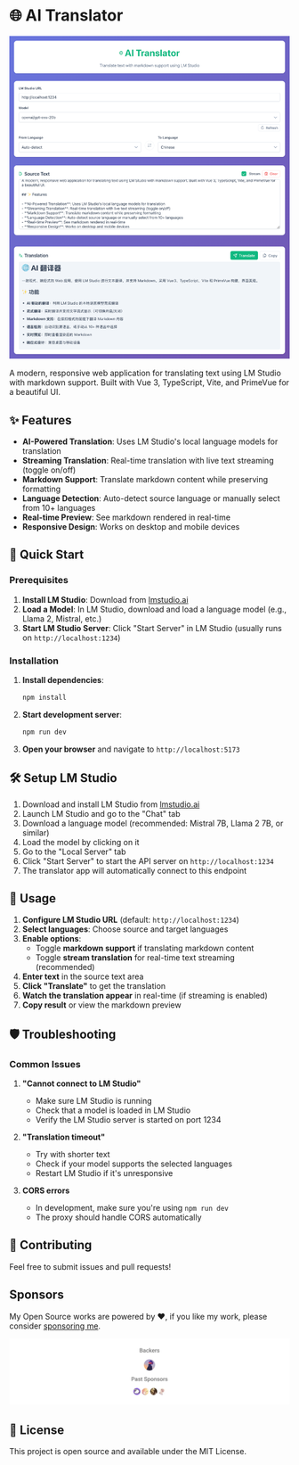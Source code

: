 # 🌐 AI Translator


![Preview](./preview.png)

A modern, responsive web application for translating text using LM Studio with markdown support. Built with Vue 3, TypeScript, Vite, and PrimeVue for a beautiful UI.

## ✨ Features

- **AI-Powered Translation**: Uses LM Studio's local language models for translation
- **Streaming Translation**: Real-time translation with live text streaming (toggle on/off)
- **Markdown Support**: Translate markdown content while preserving formatting
- **Language Detection**: Auto-detect source language or manually select from 10+ languages
- **Real-time Preview**: See markdown rendered in real-time
- **Responsive Design**: Works on desktop and mobile devices

## 🚀 Quick Start

### Prerequisites

1. **Install LM Studio**: Download from [lmstudio.ai](https://lmstudio.ai/)
2. **Load a Model**: In LM Studio, download and load a language model (e.g., Llama 2, Mistral, etc.)
3. **Start LM Studio Server**: Click "Start Server" in LM Studio (usually runs on `http://localhost:1234`)

### Installation

1. **Install dependencies**:
   ```bash
   npm install
   ```

2. **Start development server**:
   ```bash
   npm run dev
   ```

3. **Open your browser** and navigate to `http://localhost:5173`

## 🛠️ Setup LM Studio

1. Download and install LM Studio from [lmstudio.ai](https://lmstudio.ai/)
2. Launch LM Studio and go to the "Chat" tab
3. Download a language model (recommended: Mistral 7B, Llama 2 7B, or similar)
4. Load the model by clicking on it
5. Go to the "Local Server" tab
6. Click "Start Server" to start the API server on `http://localhost:1234`
7. The translator app will automatically connect to this endpoint

## 🎯 Usage

1. **Configure LM Studio URL** (default: `http://localhost:1234`)
2. **Select languages**: Choose source and target languages
3. **Enable options**: 
   - Toggle **markdown support** if translating markdown content
   - Toggle **stream translation** for real-time text streaming (recommended)
4. **Enter text** in the source text area
5. **Click "Translate"** to get the translation
6. **Watch the translation appear** in real-time (if streaming is enabled)
7. **Copy result** or view the markdown preview

## 🛡️ Troubleshooting

### Common Issues

1. **"Cannot connect to LM Studio"**
   - Make sure LM Studio is running
   - Check that a model is loaded in LM Studio
   - Verify the LM Studio server is started on port 1234

2. **"Translation timeout"**
   - Try with shorter text
   - Check if your model supports the selected languages
   - Restart LM Studio if it's unresponsive

3. **CORS errors**
   - In development, make sure you're using `npm run dev`
   - The proxy should handle CORS automatically

## 🤝 Contributing

Feel free to submit issues and pull requests!


## Sponsors

My Open Source works are powered by ❤️, if you like my work, please consider [sponsoring me](https://github.com/sponsors/xiaodong2008).

<a href="https://github.com/xiaodong2008">
  <img src="https://raw.githubusercontent.com/xiaodong2008/sponsors/main/sponsors.wide.svg" />
</a>

## 📄 License

This project is open source and available under the MIT License.